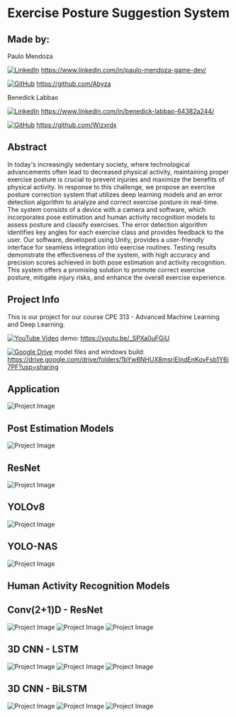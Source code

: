 # Exercise Posture Suggestion System

## Made by: 

Paulo Mendoza

[![LinkedIn](https://img.shields.io/badge/LinkedIn-Profile-blue?style=flat-square&logo=linkedin)](https://www.linkedin.com/in/paulo-mendoza-game-dev/) https://www.linkedin.com/in/paulo-mendoza-game-dev/

[![GitHub](https://img.shields.io/badge/GitHub-Profile-blue?style=flat-square&logo=github)](https://github.com/Abyza) https://github.com/Abyza

Benedick Labbao

[![LinkedIn](https://img.shields.io/badge/LinkedIn-Profile-blue?style=flat-square&logo=linkedin)](https://www.linkedin.com/in/benedick-labbao-64382a244/) https://www.linkedin.com/in/benedick-labbao-64382a244/

[![GitHub](https://img.shields.io/badge/GitHub-Profile-blue?style=flat-square&logo=github)](https://github.com/Wizxrdx) https://github.com/Wizxrdx

## Abstract
In today's increasingly sedentary society, where technological advancements often lead to decreased physical activity, maintaining proper exercise posture is crucial to prevent injuries and maximize the benefits of physical activity. In response to this challenge, we propose an exercise posture correction system that utilizes deep learning models and an error detection algorithm to analyze and correct exercise posture in real-time. The system consists of a device with a camera and software, which incorporates pose estimation and human activity recognition models to assess posture and classify exercises. The error detection algorithm identifies key angles for each exercise class and provides feedback to the user. Our software, developed using Unity, provides a user-friendly interface for seamless integration into exercise routines. Testing results demonstrate the effectiveness of the system, with high accuracy and precision scores achieved in both pose estimation and activity recognition. This system offers a promising solution to promote correct exercise posture, mitigate injury risks, and enhance the overall exercise experience.

## Project Info

This is our project for our course CPE 313 - Advanced Machine Learning and Deep Learning.

[![YouTube Video](https://img.shields.io/badge/YouTube%20Video-red?style=flat-square&logo=youtube)](https://youtu.be/_SPXa0uFGiU) demo: https://youtu.be/_SPXa0uFGiU

[![Google Drive](https://img.shields.io/badge/Google%20Drive-Folder-brightgreen?style=flat-square&logo=google-drive)](https://drive.google.com/drive/folders/1bYw6NHUX8msriElndEnKqyFsb1Y6i7PF?usp=sharing) model files and windows build: https://drive.google.com/drive/folders/1bYw6NHUX8msriElndEnKqyFsb1Y6i7PF?usp=sharing


## Application
![Project Image](https://github.com/Abyza/Project_Exercise_Posture_Correction/blob/main/Research_Paper/Image_Results/output_application.png)

## Post Estimation Models

![Project Image](https://github.com/Abyza/Project_Exercise_Posture_Correction/blob/main/Research_Paper/images_main/summary/post_estimation_summary.png)

## ResNet

![Project Image](https://github.com/Abyza/Project_Exercise_Posture_Correction/blob/main/Research_Paper/Image_Results/output_ResNet.jpg)

## YOLOv8

![Project Image](https://github.com/Abyza/Project_Exercise_Posture_Correction/blob/main/Research_Paper/Image_Results/output_YOLOv8.jpg)

## YOLO-NAS

![Project Image](https://github.com/Abyza/Project_Exercise_Posture_Correction/blob/main/Research_Paper/Image_Results/output_YOLO_NAS.jpg)

## Human Activity Recognition Models

## Conv(2+1)D - ResNet

![Project Image](https://github.com/Abyza/Project_Exercise_Posture_Correction/blob/main/Research_Paper/Image_Results/Conv(2+1)D-ResNet_PushUps.gif)
![Project Image](https://github.com/Abyza/Project_Exercise_Posture_Correction/blob/main/Research_Paper/Image_Results/Conv(2+1)D-ResNet_Lunges.gif)
![Project Image](https://github.com/Abyza/Project_Exercise_Posture_Correction/blob/main/Research_Paper/Image_Results/Conv(2+1)D-ResNet_Squats.gif)

## 3D CNN - LSTM 

![Project Image](https://github.com/Abyza/Project_Exercise_Posture_Correction/blob/main/Research_Paper/Image_Results/3DCNN-LSTM_PushUps.gif)
![Project Image](https://github.com/Abyza/Project_Exercise_Posture_Correction/blob/main/Research_Paper/Image_Results/3DCNN-LSTM_Lunges.gif)
![Project Image](https://github.com/Abyza/Project_Exercise_Posture_Correction/blob/main/Research_Paper/Image_Results/3DCNN-LSTM_Squats.gif)

## 3D CNN - BiLSTM 

![Project Image](https://github.com/Abyza/Project_Exercise_Posture_Correction/blob/main/Research_Paper/Image_Results/3DCNN-BiLSTM_PushUps.gif)
![Project Image](https://github.com/Abyza/Project_Exercise_Posture_Correction/blob/main/Research_Paper/Image_Results/3DCNN-BiLSTM_Lunges.gif)
![Project Image](https://github.com/Abyza/Project_Exercise_Posture_Correction/blob/main/Research_Paper/Image_Results/3DCNN-BiLSTM_Squats.gif)
